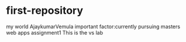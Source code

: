# first-repository
my world
AjaykumarVemula
important factor:currently pursuing masters
web apps assignment1
This is the vs lab